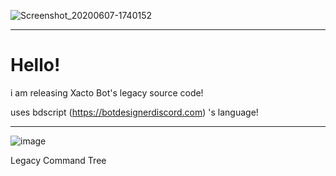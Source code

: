 
![Screenshot_20200607-1740152](https://github.com/colebolebole/XactoBot/assets/88512222/342d1b1d-cee2-4bfa-b7b5-a002a79287e7)

---


# Hello!

i am releasing Xacto Bot's legacy source code!


uses bdscript (https://botdesignerdiscord.com) 's language!


---

![image](https://github.com/colebolebole/XactoBot/assets/88512222/931264f4-055e-4be2-9342-1048613b002f)


Legacy Command Tree


